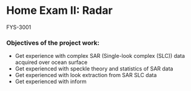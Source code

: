 # Home Exam II: Radar
FYS-3001
### Objectives of the project work:
- Get experience with complex SAR (Single-look complex (SLC)) data acquired over ocean surface
- Get experienced with speckle theory and statistics of SAR data
- Get experienced with look extraction from SAR SLC data
- Get experienced with inform
